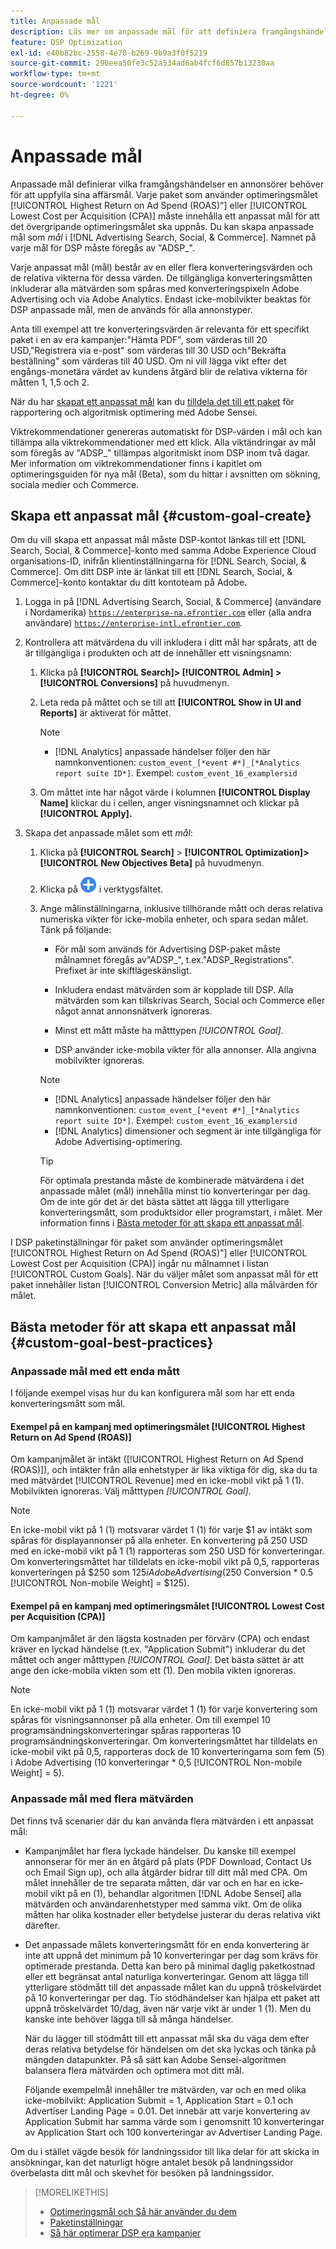 ```yaml
---
title: Anpassade mål
description: Läs mer om anpassade mål för att definiera framgångshändelser i paket som är optimerade för det lägsta CPA eller högsta ROAS.
feature: DSP Optimization
exl-id: e40b82bc-2558-4e78-b269-9b9a3f0f5219
source-git-commit: 290eea50fe3c52a534ad6ab4fcf6d857b13230aa
workflow-type: tm+mt
source-wordcount: '1221'
ht-degree: 0%

---
```


# Anpassade mål

Anpassade mål definierar vilka framgångshändelser en annonsörer behöver för att uppfylla sina affärsmål. Varje paket som använder optimeringsmålet [!UICONTROL Highest Return on Ad Spend (ROAS)"] eller [!UICONTROL Lowest Cost per Acquisition (CPA)] måste innehålla ett anpassat mål för att det övergripande optimeringsmålet ska uppnås. Du kan skapa anpassade mål som *mål* i [!DNL Advertising Search, Social, & Commerce]. Namnet på varje mål för DSP måste föregås av &quot;ADSP_&quot;.

<!-- update image or omit it

![custom goals](/help/dsp/assets/objective-goals.png)
 -->

Varje anpassat mål (mål) består av en eller flera konverteringsvärden och de relativa vikterna för dessa värden. De tillgängliga konverteringsmåtten inkluderar alla mätvärden som spåras med konverteringspixeln Adobe Advertising och via Adobe Analytics. Endast icke-mobilvikter beaktas för DSP anpassade mål, men de används för alla annonstyper.

Anta till exempel att tre konverteringsvärden är relevanta för ett specifikt paket i en av era kampanjer:&quot;Hämta PDF&quot;, som värderas till 20 USD,&quot;Registrera via e-post&quot; som värderas till 30 USD och&quot;Bekräfta beställning&quot; som värderas till 40 USD. Om ni vill lägga vikt efter det engångs-monetära värdet av kundens åtgärd blir de relativa vikterna för måtten 1, 1,5 och 2.

När du har [skapat ett anpassat mål](#custom-goal-create) kan du [tilldela det till ett paket](/help/dsp/campaign-management/packages/package-settings.md) för rapportering och algoritmisk optimering med Adobe Sensei.

Viktrekommendationer genereras automatiskt för DSP-värden i mål och kan tillämpa alla viktrekommendationer med ett klick. Alla viktändringar av mål som föregås av &quot;ADSP_&quot; tillämpas algoritmiskt inom DSP inom två dagar. Mer information om viktrekommendationer finns i kapitlet om optimeringsguiden för nya mål (Beta), som du hittar i avsnitten om sökning, sociala medier och Commerce.

## Skapa ett anpassat mål {#custom-goal-create}

Om du vill skapa ett anpassat mål måste DSP-kontot länkas till ett [!DNL Search, Social, & Commerce]-konto med samma Adobe Experience Cloud organisations-ID, inifrån klientinställningarna för [!DNL Search, Social, & Commerce]. Om ditt DSP inte är länkat till ett [!DNL Search, Social, & Commerce]-konto kontaktar du ditt kontoteam på Adobe.

1. Logga in på [!DNL Advertising Search, Social, & Commerce] (användare i Nordamerika) [`https://enterprise-na.efrontier.com`](https://enterprise-na.efrontier.com) eller (alla andra användare) [`https://enterprise-intl.efrontier.com`](https://enterprise-intl.efrontier.com).

1. Kontrollera att mätvärdena du vill inkludera i ditt mål har spårats, att de är tillgängliga i produkten och att de innehåller ett visningsnamn:

   1. Klicka på **[!UICONTROL Search]> [!UICONTROL Admin] >[!UICONTROL Conversions]** på huvudmenyn.

   1. Leta reda på måttet och se till att **[!UICONTROL Show in UI and Reports]** är aktiverat för måttet.

      >[!NOTE]
      >
      >* [!DNL Analytics] anpassade händelser följer den här namnkonventionen: `custom_event_[*event #*]_[*Analytics report suite ID*]`. Exempel: `custom_event_16_examplersid`

   1. Om måttet inte har något värde i kolumnen **[!UICONTROL Display Name]** klickar du i cellen, anger visningsnamnet och klickar på **[!UICONTROL Apply].**

1. Skapa det anpassade målet som ett *mål*:

   1. Klicka på **[!UICONTROL Search]** > **[!UICONTROL Optimization]>[!UICONTROL New Objectives Beta]** på huvudmenyn.

   1. Klicka på ![Skapa](/help/dsp/assets/create-search-ui.png "Skapa") i verktygsfältet.

   1. Ange målinställningarna, inklusive tillhörande mått och deras relativa numeriska vikter för icke-mobila enheter, och spara sedan målet. Tänk på följande:

      * För mål som används för Advertising DSP-paket måste målnamnet föregås av&quot;ADSP_&quot;, t.ex.&quot;ADSP_Registrations&quot;. Prefixet är inte skiftlägeskänsligt.

      * Inkludera endast mätvärden som är kopplade till DSP. Alla mätvärden som kan tillskrivas Search, Social och Commerce eller något annat annonsnätverk ignoreras.

      * Minst ett mått måste ha måtttypen *[!UICONTROL Goal]*.

      * DSP använder icke-mobila vikter för alla annonser. Alla angivna mobilvikter ignoreras.

      >[!NOTE]
      >
      >* [!DNL Analytics] anpassade händelser följer den här namnkonventionen: `custom_event_[*event #*]_[*Analytics report suite ID*]`. Exempel: `custom_event_16_examplersid`
      >* [!DNL Analytics] dimensioner och segment är inte tillgängliga för Adobe Advertising-optimering.

      >[!TIP]
      >
      >För optimala prestanda måste de kombinerade mätvärdena i det anpassade målet (mål) innehålla minst tio konverteringar per dag. Om de inte gör det är det bästa sättet att lägga till ytterligare konverteringsmått, som produktsidor eller programstart, i målet. Mer information finns i [Bästa metoder för att skapa ett anpassat mål](#custom-goal-best-practices).

I DSP paketinställningar för paket som använder optimeringsmålet [!UICONTROL Highest Return on Ad Spend (ROAS)"] eller [!UICONTROL Lowest Cost per Acquisition (CPA)] ingår nu målnamnet i listan [!UICONTROL Custom Goals]. När du väljer målet som anpassat mål för ett paket innehåller listan [!UICONTROL Conversion Metric] alla målvärden för målet.

## Bästa metoder för att skapa ett anpassat mål {#custom-goal-best-practices}

### Anpassade mål med ett enda mått

I följande exempel visas hur du kan konfigurera mål som har ett enda konverteringsmått som mål.

#### Exempel på en kampanj med optimeringsmålet [!UICONTROL Highest Return on Ad Spend (ROAS)]

Om kampanjmålet är intäkt ([!UICONTROL Highest Return on Ad Spend (ROAS)]), och intäkter från alla enhetstyper är lika viktiga för dig, ska du ta med mätvärdet [!UICONTROL Revenue] med en icke-mobil vikt på 1 (1). Mobilvikten ignoreras. Välj måtttypen *[!UICONTROL Goal]*.

<!-- update image or delete 

![example of a ROAS custom goal with a single conversion metric](/help/dsp/assets/custom-goal-roas.png)

-->

>[!NOTE]
>
> En icke-mobil vikt på 1 (1) motsvarar värdet 1 (1) för varje $1 av intäkt som spåras för displayannonser på alla enheter. En konvertering på 250 USD med en icke-mobil vikt på 1 (1) rapporteras som 250 USD för konverteringar. Om konverteringsmåttet har tilldelats en icke-mobil vikt på 0,5, rapporteras konverteringen på $250 som $125 i Adobe Advertising ($250 Conversion * 0.5 [!UICONTROL Non-mobile Weight] = $125).

#### Exempel på en kampanj med optimeringsmålet [!UICONTROL Lowest Cost per Acquisition (CPA)]

Om kampanjmålet är den lägsta kostnaden per förvärv (CPA) och endast kräver en lyckad händelse (t.ex. &quot;Application Submit&quot;) inkluderar du det måttet och anger måtttypen *[!UICONTROL Goal]*. Det bästa sättet är att ange den icke-mobila vikten som ett (1). Den mobila vikten ignoreras.

<!-- update image or delete 

![example of a CPA custom goal with a single conversion metric](/help/dsp/assets/custom-goal-roas.png)

-->

>[!NOTE]
>
> En icke-mobil vikt på 1 (1) motsvarar värdet 1 (1) för varje konvertering som spåras för visningsannonser på alla enheter. Om till exempel 10 programsändningskonverteringar spåras rapporteras 10 programsändningskonverteringar. Om konverteringsmåttet har tilldelats en icke-mobil vikt på 0,5, rapporteras dock de 10 konverteringarna som fem (5) i Adobe Advertising (10 konverteringar * 0,5 [!UICONTROL Non-mobile Weight] = 5).

### Anpassade mål med flera mätvärden

Det finns två scenarier där du kan använda flera mätvärden i ett anpassat mål:

* Kampanjmålet har flera lyckade händelser. Du kanske till exempel annonserar för mer än en åtgärd på plats (PDF Download, Contact Us och Email Sign up), och alla åtgärder bidrar till ditt mål med CPA. Om målet innehåller de tre separata måtten, där var och en har en icke-mobil vikt på en (1), behandlar algoritmen [!DNL Adobe Sensei] alla mätvärden och användarenhetstyper med samma vikt. Om de olika måtten har olika kostnader eller betydelse justerar du deras relativa vikt därefter.

<!-- update image or delete it and adjust the wording above

   ![example of a custom goal with multiple metrics](/help/dsp/assets/custom-goal-multiple-properties.png)

-->

* Det anpassade målets konverteringsmått för en enda konvertering är inte att uppnå det minimum på 10 konverteringar per dag som krävs för optimerade prestanda. Detta kan bero på minimal daglig paketkostnad eller ett begränsat antal naturliga konverteringar. Genom att lägga till ytterligare stödmått till det anpassade målet kan du uppnå tröskelvärdet på 10 konverteringar per dag. Tio stödhändelser kan hjälpa ett paket att uppnå tröskelvärdet 10/dag, även när varje vikt är under 1 (1). Men du kanske inte behöver lägga till så många händelser.

  När du lägger till stödmått till ett anpassat mål ska du väga dem efter deras relativa betydelse för händelsen om det ska lyckas och tänka på mängden datapunkter. På så sätt kan Adobe Sensei-algoritmen balansera flera mätvärden och optimera mot ditt mål.

  Följande exempelmål innehåller tre mätvärden, var och en med olika icke-mobilvikt: Application Submit = 1, Application Start = 0.1 och Advertiser Landing Page = 0.01. Det innebär att varje konvertering av Application Submit har samma värde som i genomsnitt 10 konverteringar av Application Start och 100 konverteringar av Advertiser Landing Page.

<!-- update image or delete it and adjust the wording above

   ![example of a custom goal with multiple metrics](/help/dsp/assets/custom-goal-multiple-properties2.png)

-->

Om du i stället vägde besök för landningssidor till lika delar för att skicka in ansökningar, kan det naturligt högre antalet besök på landningssidor överbelasta ditt mål och skevhet för besöken på landningssidor.<!--reword-->

>[!MORELIKETHIS]
>
>* [Optimeringsmål och Så här använder du dem](optimization-goals.md)
>* [Paketinställningar](/help/dsp/campaign-management/packages/package-settings.md)
> * [Så här optimerar DSP era kampanjer](optimization-how-dsp-optimizes-campaigns.md)
